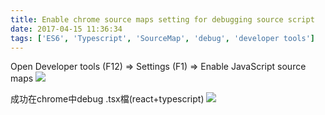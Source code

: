 ```yaml
---
title: Enable chrome source maps setting for debugging source script
date: 2017-04-15 11:36:34
tags: ['ES6', 'Typescript', 'SourceMap', 'debug', 'developer tools']
---
```


Open Developer tools (F12) => Settings (F1) => Enable JavaScript source maps
![](/uploads/images/developer_tools_sorcemap.jpg)
<!--more-->

成功在chrome中debug .tsx檔(react+typescript)
![](/uploads/images/react_typescript_debug_successful.jpg)